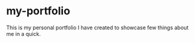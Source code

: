 # my-portfolio
This is my personal portfolio I have created to showcase few things about me in a quick. 

